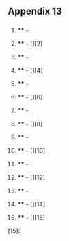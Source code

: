 Appendix 13
-----------

###


1.  ** - [][1]

    >

2.  ** - [][2]

    >

3.  ** - [][3]

    >

4.  ** - [][4]

    >

5.  ** - [][5]

    >

6.  ** - [][6]

    >

7.  ** - [][7]

    >

8.  ** - [][8]

    >

9.  ** - [][9]

    >

10. ** - [][10]

    >

11. ** - [][11]

    >

12. ** - [][12]

    >

13. ** - [][13]

    >

14. ** - [][14]

    >

15. ** - [][15]

    >


[1]:
[2]:
[3]:
[4]:
[5]:
[6]:
[7]:
[8]:
[9]:
[10]:
[11]:
[12]:
[13]:
[14]:
[15]:
